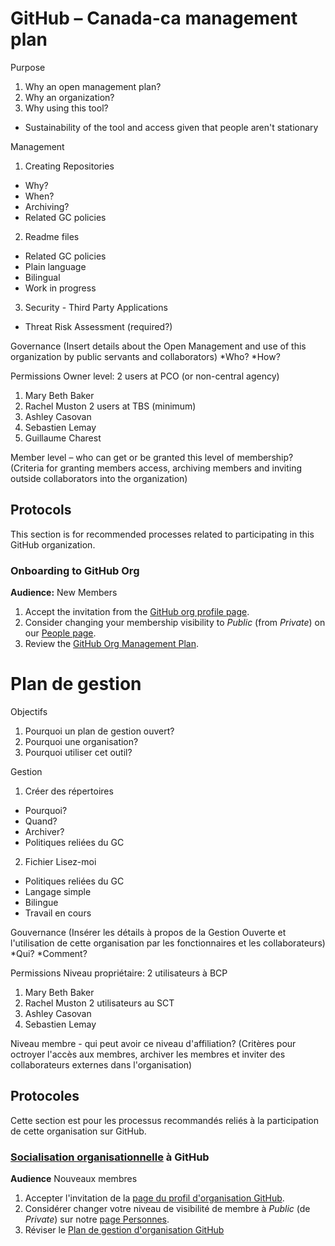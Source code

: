# GitHub – Canada-ca management plan

Purpose
1. Why an open management plan?
2. Why an organization?
3. Why using this tool?
* Sustainability of the tool and access given that people aren't stationary


Management
1. Creating Repositories
* Why?
* When?
* Archiving?
* Related GC policies

2. Readme files
* Related GC policies
* Plain language
* Bilingual
* Work in progress

3. Security - Third Party Applications
* Threat Risk Assessment (required?)

Governance
(Insert details about the Open Management and use of this organization by public servants and collaborators)
*Who?
*How?

Permissions
Owner level:
2 users at PCO (or non-central agency)
1.	Mary Beth Baker
2.	Rachel Muston
2 users at TBS (minimum)
1.	Ashley Casovan
2.	Sebastien Lemay
3.  Guillaume Charest

Member level – who can get or be granted this level of membership?
(Criteria for granting members access, archiving members and inviting outside collaborators into the organization)

## Protocols

This section is for recommended processes related to participating in this GitHub organization.

### Onboarding to GitHub Org

**Audience:** New Members

1. Accept the invitation from the [GitHub org profile page](https://github.com/bac-lac).
1. Consider changing your membership visibility to _Public_ (from _Private_) on our [People page](https://github.com/orgs/bac-lac/people).
1. Review the [GitHub Org Management Plan](OrganizationMangagementPlan.md).

# Plan de gestion

Objectifs
1. Pourquoi un plan de gestion ouvert?
2. Pourquoi une organisation?
3. Pourquoi utiliser cet outil?


Gestion
1. Créer des répertoires
* Pourquoi?
* Quand?
* Archiver?
* Politiques reliées du GC

2. Fichier Lisez-moi
* Politiques reliées du GC
* Langage simple
* Bilingue
* Travail en cours

Gouvernance
(Insérer les détails à propos de la Gestion Ouverte et l'utilisation de cette organisation par les fonctionnaires et les collaborateurs)
*Qui?
*Comment?

Permissions
Niveau propriétaire:
2 utilisateurs à BCP
1.  Mary Beth Baker
2.  Rachel Muston
2 utilisateurs au SCT
1. Ashley Casovan
2. Sebastien Lemay

Niveau membre - qui peut avoir ce niveau d'affiliation?
(Critères pour octroyer l'accès aux membres, archiver les membres et inviter des collaborateurs externes dans l'organisation)

## Protocoles

Cette section est pour les processus recommandés reliés à la participation de cette organisation sur GitHub.

### [Socialisation organisationnelle](http://www.btb.termiumplus.gc.ca/tpv2alpha/alpha-eng.html?lang=eng&i=1&srchtxt=ONBOARDING&index=alt&codom2nd_wet=KB#resultrecs) à GitHub

**Audience** Nouveaux membres
1. Accepter l'invitation de la [page du profil d'organisation GitHub](https://github.com/bac-lac).
1. Considérer changer votre niveau de visibilité de membre à _Public_ (de _Private_) sur notre [page Personnes](https://github.com/orgs/bac-lac/people).
1. Réviser le [Plan de gestion d'organisation GitHub](OrganizationMangagementPlan.md)
